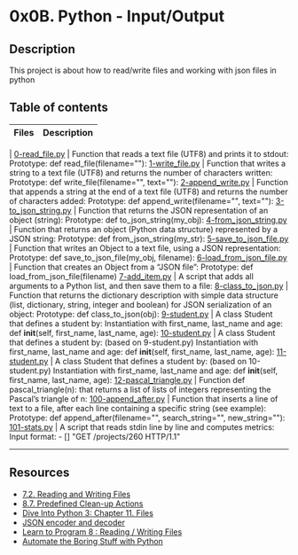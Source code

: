 # 0x0B. Python - Input/Output

## Description
This project is about how to read/write files and working with json files in python

## Table of contents

Files | Description
----------- | -----------
| 
[0-read_file.py](./0-read_file.py) | Function that reads a text file (UTF8) and prints it to stdout: Prototype: def read_file(filename=""):
[1-write_file.py](./1-write_file.py) | Function that writes a string to a text file (UTF8) and returns the number of characters written: Prototype: def write_file(filename="", text=""):
[2-append_write.py](./2-append_write.py) | Function that appends a string at the end of a text file (UTF8) and returns the number of characters added: Prototype: def append_write(filename="", text=""):
[3-to_json_string.py](./3-to_json_string.py) | Function that returns the JSON representation of an object (string): Prototype: def to_json_string(my_obj):
[4-from_json_string.py](./4-from_json_string.py) | Function that returns an object (Python data structure) represented by a JSON string: Prototype: def from_json_string(my_str):
[5-save_to_json_file.py](./5-save_to_json_file.py) | Function that writes an Object to a text file, using a JSON representation: Prototype: def save_to_json_file(my_obj, filename):
[6-load_from_json_file.py](./6-load_from_json_file.py) | Function that creates an Object from a “JSON file”: Prototype: def load_from_json_file(filename)
[7-add_item.py](./7-add_item.py) | A script that adds all arguments to a Python list, and then save them to a file: 
[8-class_to_json.py](./8-class_to_json.py) | Function that returns the dictionary description with simple data structure (list, dictionary, string, integer and boolean) for JSON serialization of an object: Prototype: def class_to_json(obj):
[9-student.py](./9-student.py) | A class Student that defines a student by: Instantiation with first_name, last_name and age: def __init__(self, first_name, last_name, age):
[10-student.py](./10-student.py) | A class Student that defines a student by: (based on 9-student.py) Instantiation with first_name, last_name and age: def __init__(self, first_name, last_name, age):
[11-student.py](./11-student.py) | A class Student that defines a student by: (based on 10-student.py) Instantiation with first_name, last_name and age: def __init__(self, first_name, last_name, age):
[12-pascal_triangle.py](./12-pascal_triangle.py) | Function def pascal_triangle(n): that returns a list of lists of integers representing the Pascal’s triangle of n:
[100-append_after.py](./100-append_after.py) | Function that inserts a line of text to a file, after each line containing a specific string (see example): Prototype: def append_after(filename="", search_string="", new_string=""):
[101-stats.py](./101-stats.py) | A script that reads stdin line by line and computes metrics: Input format: <IP Address> - [<date>] "GET /projects/260 HTTP/1.1" <status code> <file size>


---
## Resources
- [7.2. Reading and Writing Files](https://docs.python.org/3/tutorial/inputoutput.html#reading-and-writing-files)
- [8.7. Predefined Clean-up Actions](https://docs.python.org/3/tutorial/errors.html#predefined-clean-up-actions)
- [Dive Into Python 3: Chapter 11. Files](https://histo.ucsf.edu/BMS270/diveintopython3-r802.pdf)
- [JSON encoder and decoder](https://docs.python.org/3/library/json.html)
- [Learn to Program 8 : Reading / Writing Files](https://www.youtube.com/watch?v=EukxMIsNeqU)
- [Automate the Boring Stuff with Python](https://automatetheboringstuff.com/)

